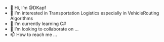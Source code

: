 - 👋 Hi, I’m @DKapf
- 👀 I’m interested in Transportation Logistics especially in VehicleRouting Algorithms
- 🌱 I’m currently learning C#
- 💞️ I’m looking to collaborate on ...
- 📫 How to reach me ...

<!---
DKapf/DKapf is a ✨ special ✨ repository because its `README.md` (this file) appears on your GitHub profile.
You can click the Preview link to take a look at your changes.
--->
